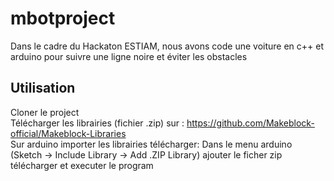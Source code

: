 # mbotproject

Dans le cadre du Hackaton ESTIAM, nous avons code une voiture en c++ et arduino pour suivre une ligne noire et éviter les obstacles

## Utilisation

Cloner le project <br/>
Télécharger les librairies (fichier .zip) sur : https://github.com/Makeblock-official/Makeblock-Libraries <br/>
Sur arduino importer les librairies télécharger: Dans le menu arduino (Sketch -> Include Library -> Add .ZIP Library) ajouter le ficher zip télécharger et executer le program <br/>

